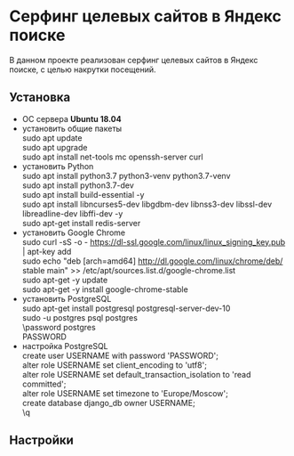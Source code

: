 # Серфинг целевых сайтов в Яндекс поиске

В данном проекте реализован серфинг целевых сайтов в Яндекс поиске, с целью накрутки посещений.

## Установка

- ОС сервера **Ubuntu 18.04**
- установить общие пакеты  
  sudo apt update  
  sudo apt upgrade  
  sudo apt install net-tools mc openssh-server curl  
- установить Python  
  sudo apt install python3.7 python3-venv python3.7-venv  
  sudo apt install python3.7-dev  
  sudo apt install build-essential -y  
  sudo apt install libncurses5-dev libgdbm-dev libnss3-dev libssl-dev libreadline-dev libffi-dev -y  
  sudo apt-get install redis-server  
- установить Google Chrome  
  sudo curl -sS -o - https://dl-ssl.google.com/linux/linux_signing_key.pub | apt-key add  
  sudo echo "deb [arch=amd64]  http://dl.google.com/linux/chrome/deb/ stable main" >> /etc/apt/sources.list.d/google-chrome.list  
  sudo apt-get -y update  
  sudo apt-get -y install google-chrome-stable  
- установить PostgreSQL  
  sudo apt-get install postgresql postgresql-server-dev-10  
  sudo -u postgres psql postgres  
  \password postgres  
  PASSWORD  
- настройка PostgreSQL  
  create user USERNAME with password 'PASSWORD';  
  alter role USERNAME set client_encoding to 'utf8';  
  alter role USERNAME set default_transaction_isolation to 'read committed';  
  alter role USERNAME set timezone to 'Europe/Moscow';  
  create database django_db owner USERNAME;  
  \q  


## Настройки

